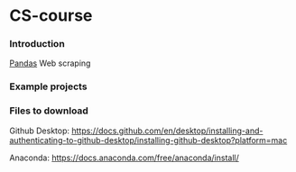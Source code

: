 # CS-course

### Introduction
[Pandas](Introduction/Pandas/pandas.ipynb)
Web scraping


### Example projects

### Files to download
Github Desktop: 
https://docs.github.com/en/desktop/installing-and-authenticating-to-github-desktop/installing-github-desktop?platform=mac 

Anaconda: 
https://docs.anaconda.com/free/anaconda/install/ 

